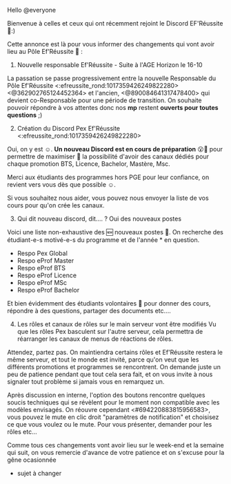 Hello @everyone

Bienvenue à celles et ceux qui ont récemment rejoint le Discord EF'Réussite 👋:)

Cette annonce est là pour vous informer des changements qui vont avoir lieu au Pôle Ef'Réussite 📖 :

1. Nouvelle responsable Ef'Réussite - Suite à l'AGE Horizon le 16-10

La passation se passe progressivement entre la nouvelle Responsable du Pôle Ef'Réussite <:efreussite_rond:1017359426249822280> <@362902765124452364> et l'ancien, <@890084641317478400> qui devient co-Responsable pour une période de transition.
On souhaite pouvoir répondre à vos attentes donc nos **mp** restent **ouverts pour toutes questions** ;)


2. Création du Discord Pex Ef'Réussite <:efreussite_rond:1017359426249822280>

Oui, on y est ☺️.
**Un nouveau Discord est en cours de préparation** 😮🥳 pour permettre de maximiser 💪 la possibilité d'avoir des canaux dédiés pour chaque promotion BTS, Licence, Bachelor, Mastère, Msc.

Merci aux étudiants des programmes hors PGE pour leur confiance, on revient vers vous dès que possible ☺️.

Si vous souhaitez nous aider, vous pouvez nous envoyer la liste de vos cours pour qu'on crée les canaux.

3. Qui dit nouveau discord, dit.... ? Oui des nouveaux postes

Voici une liste non-exhaustive des 🆕 nouveaux postes 📢.
On recherche des étudiant-e-s motivé-e-s du programme et de l'année * en question.

- Respo Pex Global
- Respo eProf Master
- Respo eProf BTS
- Respo eProf Licence
- Respo eProf MSc
- Respo eProf Bachelor

Et bien évidemment des étudiants volontaires 🙋 pour donner des cours, répondre à des questions, partager des documents etc....


4. Les rôles et canaux de rôles sur le main serveur vont être modifiés
Vu que les rôles Pex basculent sur l'autre serveur, cela permettra de réarranger les canaux de menus de réactions de rôles.

Attendez, partez pas.
On maintiendra certains rôles et Ef'Réussite restera le même serveur, et tout le monde est invité, parce qu'on veut que les différents promotions et programmes se rencontrent.
On demande juste un peu de patience pendant que tout cela sera fait, et on vous invite à nous signaler tout problème si jamais vous en remarquez un.

Après discussion en interne, l'option des boutons rencontre quelques soucis techniques qui se révèlent pour le moment non compatible avec les modèles envisagés.
On réouvre cependant <#694220883815956583>, vous pouvez le mute en clic droit "paramètres de notification" et choisisez ce que vous voulez ou le mute.
Pour vous présenter, demander pour les rôles etc...

Comme tous ces changements vont avoir lieu sur le week-end et la semaine qui suit, on vous remercie d'avance de votre patience et on s'excuse pour la gêne ocasionnée


* sujet à changer
